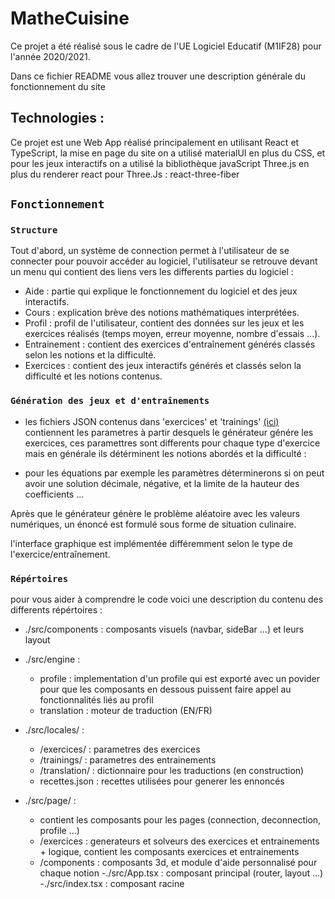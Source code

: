 # MatheCuisine
 
Ce projet a été réalisé sous le cadre de l'UE Logiciel Educatif (M1IF28) pour l'année 2020/2021.
 
Dans ce fichier README vous allez trouver une description générale du fonctionnement du site
 
## Technologies :
 
Ce projet est une Web App réalisé principalement en utilisant React et TypeScript, la mise en page du site on a utilisé materialUI en plus du CSS, et pour les jeux interactifs on a utilisé la bibliothèque javaScript Three.js en plus du renderer react pour Three.Js : react-three-fiber
 
## `Fonctionnement`
 
### `Structure`
 
Tout d'abord, un système de connection permet à l'utilisateur de se connecter pour pouvoir accéder au logiciel, l'utilisateur se retrouve devant un menu qui contient des liens vers les differents parties du logiciel :
 
+ Aide : partie qui explique le fonctionnement du logiciel et des jeux interactifs.
+ Cours : explication brève des notions mathématiques interprétées.
+ Profil : profil de l'utilisateur, contient des données sur les jeux et les exercices réalisés (temps moyen, erreur moyenne, nombre d'essais ...).
+ Entrainement : contient des exercices d'entraînement générés classés selon les notions et la difficulté.
+ Exercices : contient des jeux interactifs générés et classés selon la difficulté et les notions contenus.
 
### `Génération des jeux et d'entraînements`
- les fichiers JSON contenus dans 'exercices' et 'trainings' [(ici)](https://forge.univ-lyon1.fr/p1509899/mathecuisine/-/tree/master/client/src/locales) contiennent les parametres à partir desquels le générateur génére les exercices, ces paramettres sont differents pour chaque type d'exercice mais en générale ils détérminent les notions abordés et la difficulté :
+ pour les équations par exemple les paramètres déterminerons si on peut avoir une solution décimale, négative, et la limite de la hauteur des coefficients ...
 
Après que le générateur génère le problème aléatoire avec les valeurs numériques, un énoncé est formulé sous forme de situation culinaire.
 
l'interface graphique est implémentée différemment selon le type de l'exercice/entraînement.

### `Répértoires`
pour vous aider à comprendre le code voici une description du contenu des differents répértoires : 
- ./src/components : composants visuels (navbar, sideBar ...) et leurs layout
- ./src/engine : 
    - profile : implementation d'un profile qui est exporté avec un povider pour que les composants en dessous puissent faire appel au fonctionnalités liés au profil
    - translation : moteur de traduction (EN/FR)
- ./src/locales/ : 
    - /exercices/ : parametres des exercices
    - /trainings/ : parametres des entrainements
    - /translation/ : dictionnaire pour les traductions (en construction)
    - recettes.json : recettes utilisées pour generer les ennoncés

- ./src/page/ : 
    - contient les composants pour les pages (connection, deconnection, profile ...)
    - /exercices : generateurs et solveurs des exercices et entrainements + logique, contient les composants exercices et entrainements
    - /components : composants 3d, et module d'aide personnalisé pour chaque notion 
-./src/App.tsx : composant principal (router, layout ...)
-./src/index.tsx : composant racine

 
 


